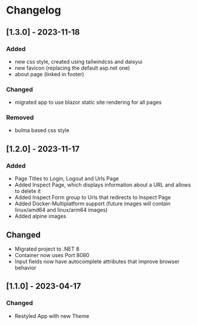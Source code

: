 # Changelog

## [1.3.0] - 2023-11-18

### Added
- new css style, created using tailwindcss and daisyui
- new favicon (replacing the default asp.net one)
- about page (linked in footer)

### Changed 
- migrated app to use blazor static site rendering for all pages

### Removed
- bulma based css style

## [1.2.0] - 2023-11-17

### Added

- Page Titles to Login, Logout and Urls Page
- Added Inspect Page, which displays information about a URL and allows to delete it
- Added Inspect Form group to Urls that redirects to Inspect Page
- Added Docker-Multiplatform support (future images will contain linux/amd64 and linux/arm64 images)
- Added alpine images

## Changed

- Migrated project to .NET 8
- Container now uses Port 8080
- Input fields now have autocomplete attributes that improve browser behavior

## [1.1.0] - 2023-04-17

### Changed

- Restyled App with new Theme